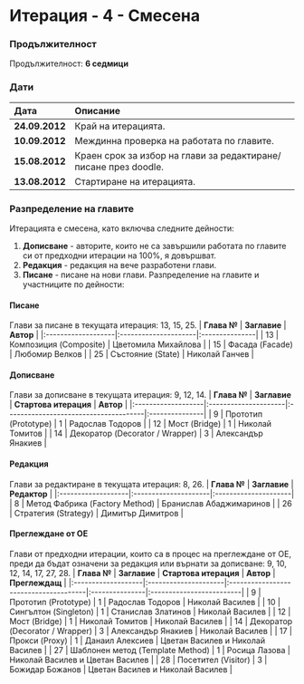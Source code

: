 # Итерация - 4 - Смесена #

### Продължителност ###

Продължителност: **6 седмици**

### Дати ###

| **Дата** | **Описание** |
|:-------------|:---------------------|
| **24.09.2012** | Край на итерацията. |
| **10.09.2012** | Междинна проверка на работата по главите. |
| **15.08.2012** | Краен срок за избор на глави за редактиране/писане през doodle. |
| **13.08.2012** | Стартиране на итерацията.|


### Разпределение на главите ###
Итерацията е смесена, като включва следните дейности:
  1. **Дописване** - авторите, които не са завършили работата по главите си от предходни итерации на 100%, я довършват.
  1. **Редакция** - редакция на вече разработени глави.
  1. **Писане** - писане на нови глави.
Разпределение на главите и участниците по дейности:


#### Писане ####
Глави за писане в текущата итерация: 13, 15, 25.
| **Глава №** | **Заглавие** | **Автор** |
|:-------------------|:---------------------|:---------------|
| 13 | Композиция (Composite) | Цветомила Михайлова |
| 15 | Фасада (Facade) | Любомир Велков |
| 25 | Състояние (State) | Николай Ганчев |

#### Дописване ####
Глави за дописване в текущата итерация: 9, 12, 14.
| **Глава №** | **Заглавие** | **Стартова итерация** | **Автор** |
|:-------------------|:---------------------|:--------------------------------------|:---------------|
| 9 | Прототип (Prototype) | 1 | Радослав Тодоров |
| 12 | Мост (Bridge) | 1 | Николай Томитов |
| 14 | Декоратор (Decorator / Wrapper) | 3 | Александър Янакиев |

#### Редакция ####
Глави за редактиране в текущата итерация: 8, 26.
| **Глава №** | **Заглавие** | **Редактор** |
|:-------------------|:---------------------|:---------------------|
| 8 | Метод Фабрика (Factory Method) | Бранислав Абаджимаринов |
| 26 | Стратегия (Strategy) | Димитър Димитров |

#### Преглеждане от ОЕ ####
Глави от предходни итерации, които са в процес на преглеждане от ОЕ, преди да бъдат означени за редакция или върнати за дописване: 9, 10, 12, 14, 17, 27, 28.
| **Глава №** | **Заглавие** | **Стартова итерация** | **Автор** | **Преглеждащ** |
|:-------------------|:---------------------|:--------------------------------------|:---------------|:-------------------------|
| 9 | Прототип (Prototype) | 1 | Радослав Тодоров |  Николай Василев |
| 10 | Сингълтон (Singleton) | 1 | Станислав Златинов | Николай Василев |
| 12 | Мост (Bridge) | 1 | Николай Томитов | Николай Василев |
| 14 | Декоратор (Decorator / Wrapper) | 3 | Александър Янакиев | Николай Василев |
| 17 | Прокси (Proxy) | 1 | Данаил Алексиев | Цветан Василев и Николай Василев |
| 27 | Шаблонен метод (Template Method) | 1 | Росица Лазова | Николай Василев и Цветан Василев |
| 28 | Посетител (Visitor) | 3 | Божидар Божанов | Цветан Василев и Николай Василев |